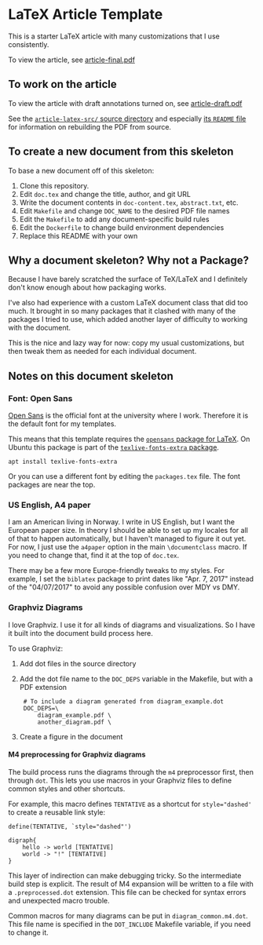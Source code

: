 LaTeX Article Template
==================================================

<!-- From-Template TODO: Be sure to change this description -->
This is a starter LaTeX article with many customizations that I use consistently.

<!-- From-Template TODO: Be sure to change all "article-latex" file names -->
To view the article, see
[article-final.pdf](article-final.pdf)

## To work on the article

To view the article with draft annotations turned on, see
[article-draft.pdf](article-draft.pdf)

See the [`article-latex-src/` source directory](article-latex-src/)
and especially [its `README` file](article-latex-src/README.md)
for information on rebuilding the PDF from source.


<!-- From-Template TODO: Delete everything below here -->

## To create a new document from this skeleton

To base a new document off of this skeleton:

1. Clone this repository.
2. Edit `doc.tex` and change the title, author, and git URL
3. Write the document contents in `doc-content.tex`, `abstract.txt`, etc.
4. Edit `Makefile` and change `DOC_NAME` to the desired PDF file names
5. Edit the `Makefile` to add any document-specific build rules
6. Edit the `Dockerfile` to change build environment dependencies
7. Replace this README with your own


## Why a document skeleton? Why not a Package?

Because I have barely scratched the surface of TeX/LaTeX and I definitely
don't know enough about how packaging works.

I've also had experience with a custom LaTeX document class that did too much.
It brought in so many packages that it clashed with many of the packages I tried to use,
which added another layer of difficulty to working with the document.

This is the nice and lazy way for now:
copy my usual customizations,
but then tweak them as needed for each individual document.


## Notes on this document skeleton


### Font: Open Sans

[Open Sans](https://fonts.google.com/specimen/Open+Sans)
is the official font at the university where I work.
Therefore it is the default font for my templates.

This means that this template requires the
[`opensans` package for LaTeX](https://ctan.org/pkg/opensans).
On Ubuntu this package is part of the
[`texlive-fonts-extra` package](https://packages.ubuntu.com/xenial/texlive-fonts-extra).

    apt install texlive-fonts-extra

Or you can use a different font by editing the `packages.tex` file.
The font packages are near the top.


### US English, A4 paper

I am an American living in Norway.
I write in US English, but I want the European paper size.
In theory I should be able to set up my locales for all of that to happen
automatically, but I haven't managed to figure it out yet.
For now, I just use the `a4paper` option in the main `\documentclass` macro.
If you need to change that, find it at the top of `doc.tex`.

There may be a few more Europe-friendly tweaks to my styles.
For example, I set the `biblatex` package to print dates like "Apr. 7, 2017"
instead of the "04/07/2017" to avoid any possible confusion over MDY vs DMY.


### Graphviz Diagrams

I love Graphviz.
I use it for all kinds of diagrams and visualizations.
So I have it built into the document build process here.

To use Graphviz:

1. Add dot files in the source directory

2. Add the dot file name to the `DOC_DEPS` variable in the Makefile,
    but with a PDF extension

        # To include a diagram generated from diagram_example.dot
        DOC_DEPS=\
            diagram_example.pdf \
            another_diagram.pdf \

3. Create a figure in the document


#### M4 preprocessing for Graphviz diagrams

The build process runs the diagrams through the `m4` preprocessor first,
then through `dot`.
This lets you use macros in your Graphviz files to define common styles
and other shortcuts.

For example, this macro defines `TENTATIVE` as a shortcut for `style="dashed'`
to create a reusable link style:


    define(TENTATIVE, `style="dashed"')

    digraph{
        hello -> world [TENTATIVE]
        world -> "!" [TENTATIVE]
    }

This layer of indirection can make debugging tricky.
So the intermediate build step is explicit.
The result of M4 expansion will be written to a file with a
`.preprocessed.dot` extension.
This file can be checked for syntax errors and unexpected macro trouble.

Common macros for many diagrams can be put in `diagram_common.m4.dot`.
This file name is specified in the `DOT_INCLUDE` Makefile variable,
if you need to change it.
